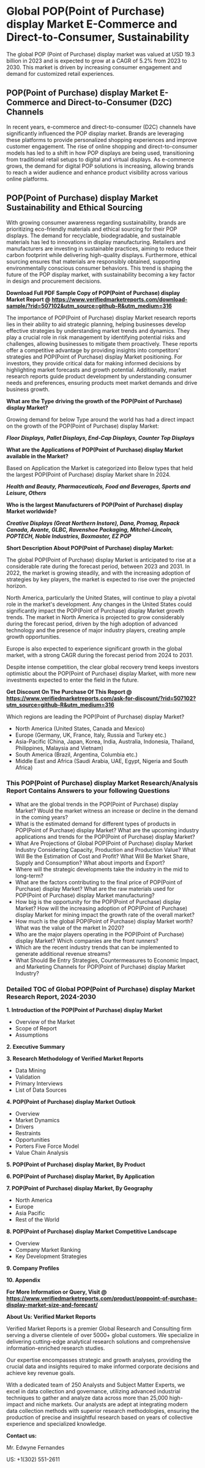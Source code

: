 <h1>Global POP(Point of Purchase) display Market E-Commerce and Direct-to-Consumer, Sustainability</h1><p class=""><p>The global POP (Point of Purchase) display market was valued at USD 19.3 billion in 2023 and is expected to grow at a CAGR of 5.2% from 2023 to 2030. This market is driven by increasing consumer engagement and demand for customized retail experiences.</p> <h2>POP(Point of Purchase) display Market E-Commerce and Direct-to-Consumer (D2C) Channels</h2> <p>In recent years, e-commerce and direct-to-consumer (D2C) channels have significantly influenced the POP display market. Brands are leveraging these platforms to provide personalized shopping experiences and improve customer engagement. The rise of online shopping and direct-to-consumer models has led to a shift in how POP displays are being used, transitioning from traditional retail setups to digital and virtual displays. As e-commerce grows, the demand for digital POP solutions is increasing, allowing brands to reach a wider audience and enhance product visibility across various online platforms.</p> <h2>POP(Point of Purchase) display Market Sustainability and Ethical Sourcing</h2> <p>With growing consumer awareness regarding sustainability, brands are prioritizing eco-friendly materials and ethical sourcing for their POP displays. The demand for recyclable, biodegradable, and sustainable materials has led to innovations in display manufacturing. Retailers and manufacturers are investing in sustainable practices, aiming to reduce their carbon footprint while delivering high-quality displays. Furthermore, ethical sourcing ensures that materials are responsibly obtained, supporting environmentally conscious consumer behaviors. This trend is shaping the future of the POP display market, with sustainability becoming a key factor in design and procurement decisions.</p> </p><p class=""><strong>Download Full PDF Sample Copy of POP(Point of Purchase) display Market Report @ <a href="https://www.verifiedmarketreports.com/download-sample/?rid=507102&utm_source=github-R&utm_medium=316" target="_blank">https://www.verifiedmarketreports.com/download-sample/?rid=507102&utm_source=github-R&utm_medium=316</a></strong></p><p>The importance of&nbsp;POP(Point of Purchase) display Market research reports lies in their ability to aid strategic planning, helping businesses develop effective strategies by understanding market trends and dynamics. They play a crucial role in risk management by identifying potential risks and challenges, allowing businesses to mitigate them proactively. These reports offer a competitive advantage by providing insights into competitors' strategies and POP(Point of Purchase) display Market positioning. For investors, they provide critical data for making informed decisions by highlighting market forecasts and growth potential. Additionally, market research reports guide product development by understanding consumer needs and preferences, ensuring products meet market demands and drive business growth.</p><p><strong>What are the&nbsp;Type driving the growth of the POP(Point of Purchase) display Market?</strong></p><p id="" class="">Growing demand for below Type around the world has had a direct impact on the growth of the POP(Point of Purchase) display Market:</p><p class=""><em><strong>Floor Displays, Pallet Displays, End-Cap Displays, Counter Top Displays</strong></em></p><p class=""><strong>What are the&nbsp;Applications&nbsp;of POP(Point of Purchase) display Market available in the Market?</strong></p><p id="" class="">Based on Application the Market is categorized into Below types that held the largest POP(Point of Purchase) display Market share In 2024.</p><p class=""><em><strong>Health and Beauty, Pharmaceuticals, Food and Beverages, Sports and Leisure, Others</strong></em></p><p class=""><strong>Who is the largest Manufacturers of POP(Point of Purchase) display Market worldwide?</strong></p><p><em><strong>Creative Displays (Great Northern Instore), Dana, Promag, Repack Canada, Avante, GLBC, Ravenshoe Packaging, Mitchel-Lincoln, POPTECH, Noble Industries, Boxmaster, EZ POP</strong></em></p><p id="" class=""><strong>Short Description About POP(Point of Purchase) display Market:</strong></p><p>The global POP(Point of Purchase) display Market is anticipated to rise at a considerable rate during the forecast period, between 2023 and 2031. In 2022, the market is growing steadily, and with the increasing adoption of strategies by key players, the market is expected to rise over the projected horizon.</p><p>North America, particularly the United States, will continue to play a pivotal role in the market's development. Any changes in the United States could significantly impact the POP(Point of Purchase) display Market growth trends. The market in North America is projected to grow considerably during the forecast period, driven by the high adoption of advanced technology and the presence of major industry players, creating ample growth opportunities.</p><p>Europe is also expected to experience significant growth in the global market, with a strong CAGR during the forecast period from 2024 to 2031.</p><p>Despite intense competition, the clear global recovery trend keeps investors optimistic about the POP(Point of Purchase) display Market, with more new investments expected to enter the field in the future.</p><p id="" class=""><strong>Get Discount On The Purchase Of This Report @ <a href="https://www.verifiedmarketreports.com/ask-for-discount/?rid=507102?utm_source=github-R&utm_medium=316" target="_blank">https://www.verifiedmarketreports.com/ask-for-discount/?rid=507102?utm_source=github-R&utm_medium=316</a></strong></p><p class="">Which regions are leading the POP(Point of Purchase) display Market?</p><ul><li>North America (United States, Canada and Mexico)</li><li>Europe (Germany, UK, France, Italy, Russia and Turkey etc.)</li><li>Asia-Pacific (China, Japan, Korea, India, Australia, Indonesia, Thailand, Philippines, Malaysia and Vietnam)</li><li>South America (Brazil, Argentina, Columbia etc.)</li><li>Middle East and Africa (Saudi Arabia, UAE, Egypt, Nigeria and South Africa)</li></ul><h3 id="" class="">This POP(Point of Purchase) display Market Research/Analysis Report Contains Answers to your following Questions</h3><ul><li>What are the global trends in the POP(Point of Purchase) display Market? Would the market witness an increase or decline in the demand in the coming years?</li><li>What is the estimated demand for different types of products in POP(Point of Purchase) display Market? What are the upcoming industry applications and trends for the POP(Point of Purchase) display Market?</li><li>What Are Projections of Global POP(Point of Purchase) display Market Industry Considering Capacity, Production and Production Value? What Will Be the Estimation of Cost and Profit? What Will Be Market Share, Supply and Consumption? What about imports and Export?</li><li>Where will the strategic developments take the industry in the mid to long-term?</li><li>What are the factors contributing to the final price of POP(Point of Purchase) display Market? What are the raw materials used for POP(Point of Purchase) display Market manufacturing?</li><li>How big is the opportunity for the POP(Point of Purchase) display Market? How will the increasing adoption of POP(Point of Purchase) display Market for mining impact the growth rate of the overall market?</li><li>How much is the global POP(Point of Purchase) display Market worth? What was the value of the market In 2020?</li><li>Who are the major players operating in the POP(Point of Purchase) display Market? Which companies are the front runners?</li><li>Which are the recent industry trends that can be implemented to generate additional revenue streams?</li><li>What Should Be Entry Strategies, Countermeasures to Economic Impact, and Marketing Channels for POP(Point of Purchase) display Market Industry?</li></ul><h3 id="" class="">Detailed TOC of Global POP(Point of Purchase) display Market Research Report, 2024-2030</h3><p id="" class=""><strong>1. Introduction of the POP(Point of Purchase) display Market</strong></p><ul><li>Overview of the Market</li><li>Scope of Report</li><li>Assumptions</li></ul><p id="" class=""><strong>2. Executive Summary</strong></p><p id="" class=""><strong>3. Research Methodology of Verified Market Reports</strong></p><ul><li>Data Mining</li><li>Validation</li><li>Primary Interviews</li><li>List of Data Sources</li></ul><p id="" class=""><strong>4. POP(Point of Purchase) display Market Outlook</strong></p><ul><li>Overview</li><li>Market Dynamics</li><li>Drivers</li><li>Restraints</li><li>Opportunities</li><li>Porters Five Force Model</li><li>Value Chain Analysis</li></ul><p id="" class=""><strong>5. POP(Point of Purchase) display Market, By Product</strong></p><p id="" class=""><strong>6. POP(Point of Purchase) display Market, By Application</strong></p><p id="" class=""><strong>7. POP(Point of Purchase) display Market, By Geography</strong></p><ul><li>North America</li><li>Europe</li><li>Asia Pacific</li><li>Rest of the World</li></ul><p id="" class=""><strong>8. POP(Point of Purchase) display Market Competitive Landscape</strong></p><ul><li>Overview</li><li>Company Market Ranking</li><li>Key Development Strategies</li></ul><p id="" class=""><strong>9. Company Profiles</strong></p><p id="" class=""><strong>10. Appendix</strong></p><p id="" class=""><strong>For More Information or Query, Visit @ <a href="https://www.verifiedmarketreports.com/product/poppoint-of-purchase-display-market-size-and-forecast/" target="_blank">https://www.verifiedmarketreports.com/product/poppoint-of-purchase-display-market-size-and-forecast/</a></strong></p><p id="" class=""><strong>About Us: Verified Market Reports</strong></p><p id="" class="">Verified Market Reports is a premier Global Research and Consulting firm serving a diverse clientele of over 5000+ global customers. We specialize in delivering cutting-edge analytical research solutions and comprehensive information-enriched research studies.</p><p id="" class="">Our expertise encompasses strategic and growth analyses, providing the crucial data and insights required to make informed corporate decisions and achieve key revenue goals.</p><p id="" class="">With a dedicated team of 250 Analysts and Subject Matter Experts, we excel in data collection and governance, utilizing advanced industrial techniques to gather and analyze data across more than 25,000 high-impact and niche markets. Our analysts are adept at integrating modern data collection methods with superior research methodologies, ensuring the production of precise and insightful research based on years of collective experience and specialized knowledge.</p><p id="" class=""><strong>Contact us:</strong></p><p id="" class="">Mr. Edwyne Fernandes</p><p id="" class="">US: +1(302) 551-2611</p>